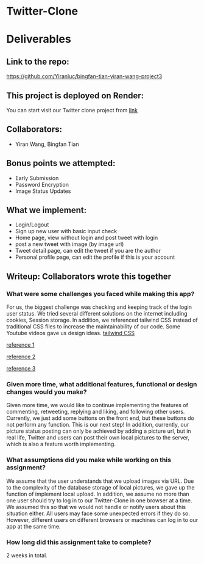 # Twitter-Clone
# Deliverables
## Link to the repo:

https://github.com/Yiranluc/bingfan-tian-yiran-wang-project3

## This project is deployed on Render:

You can start visit our Twitter clone project from [link](https://twitter-clone-cm03.onrender.com/)

## Collaborators:
 - Yiran Wang, Bingfan Tian

## Bonus points we attempted:
 - Early Submission
 - Password Encryption
 - Image Status Updates

## What we implement:
 - Login/Logout
 - Sign up new user with basic input check
 - Home page, view without login and post tweet with login
 - post a new tweet with image (by image url)
 - Tweet detail page, can edit the tweet if you are the author
 - Personal profile page, can edit the profile if this is your account

## Writeup: Collaborators wrote this together
### What were some challenges you faced while making this app?
For us, the biggest challenge was checking and keeping track of the login user status. We tried several different solutions on the internet including cookies, Session storage. In addition, we referenced tailwind CSS instead of traditional CSS files to increase the maintainability of our code. Some Youtube videos gave us design ideas.
[tailwind CSS](https://tailwindcss.com/)

[reference 1](https://www.youtube.com/watch?v=P4kuSxpjA48)

[reference 2](https://www.youtube.com/watch?v=g-bY6hf6GCw)

[reference 3](https://www.youtube.com/watch?v=tSwVLJZpXyQ)

### Given more time, what additional features, functional or design changes would you make?

Given more time, we would like to continue implementing the features of commenting, retweeting, replying and liking, and following other users. Currently, we just add some buttons on the front end, but these buttons do not perform any function. This is our next step! In addition, currently, our picture status posting can only be achieved by adding a picture url, but in real life, Twitter and users can post their own local pictures to the server, which is also a feature worth implementing.


### What assumptions did you make while working on this assignment?

We assume that the user understands that we upload images via URL. Due to the complexity of the database storage of local pictures, we gave up the function of implement local upload. In addition, we assume no more than one user should try to log in to our Twitter-Clone in one browser at a time. We assumed this so that we would not handle or notify users about this situation either. All users may face some unexpected errors if they do so. However, different users on different browsers or machines can log in to our app at the same time.

### How long did this assignment take to complete?

2 weeks in total.
